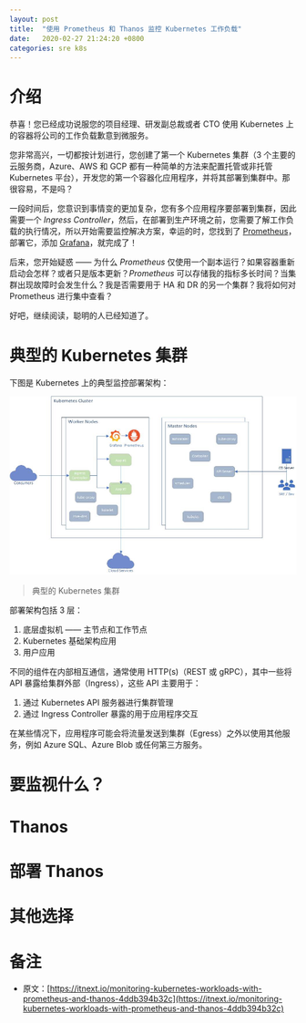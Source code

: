 ```yaml
---
layout: post
title:  "使用 Prometheus 和 Thanos 监控 Kubernetes 工作负载"
date:   2020-02-27 21:24:20 +0800
categories: sre k8s
---
```


# 介绍

恭喜！您已经成功说服您的项目经理、研发副总裁或者 CTO 使用 Kubernetes 上的容器将公司的工作负载歉意到微服务。

您非常高兴，一切都按计划进行，您创建了第一个 Kubernetes 集群（3 个主要的云服务商，Azure、AWS 和 GCP 都有一种简单的方法来配置托管或非托管 Kubernetes 平台），开发您的第一个容器化应用程序，并将其部署到集群中。那很容易，不是吗？

一段时间后，您意识到事情变的更加复杂，您有多个应用程序要部署到集群，因此需要一个 *Ingress Controller*，然后，在部署到生产环境之前，您需要了解工作负载的执行情况，所以开始需要监控解决方案，幸运的时，您找到了 [Prometheus](https://prometheus.io/)，部署它，添加 [Grafana](http://grafana.com/)，就完成了！

后来，您开始疑惑 —— 为什么 *Prometheus* 仅使用一个副本运行？如果容器重新启动会怎样？或者只是版本更新？*Prometheus* 可以存储我的指标多长时间？当集群出现故障时会发生什么？我是否需要用于 HA 和 DR 的另一个集群？我将如何对 Prometheus 进行集中查看？

好吧，继续阅读，聪明的人已经知道了。

# 典型的 Kubernetes 集群

下图是 Kubernetes 上的典型监控部署架构：

![monitoring-kubernetes-workloads-with-prometheus-and-thanos-1](/assets/img/monitoring-kubernetes-workloads-with-prometheus-and-thanos-1.jpeg)
> 典型的 Kubernetes 集群

部署架构包括 3 层：

1. 底层虚拟机 —— 主节点和工作节点
1. Kubernetes 基础架构应用
1. 用户应用

不同的组件在内部相互通信，通常使用 HTTP(s)（REST 或 gRPC），其中一些将 API 暴露给集群外部（Ingress），这些 API 主要用于：

1. 通过 Kubernetes API 服务器进行集群管理
1. 通过 Ingress Controller 暴露的用于应用程序交互

在某些情况下，应用程序可能会将流量发送到集群（Egress）之外以使用其他服务，例如 Azure SQL、Azure Blob 或任何第三方服务。

# 要监视什么？

# Thanos

# 部署 Thanos

# 其他选择

# 备注

* 原文：[https://itnext.io/monitoring-kubernetes-workloads-with-prometheus-and-thanos-4ddb394b32c](https://itnext.io/monitoring-kubernetes-workloads-with-prometheus-and-thanos-4ddb394b32c)


